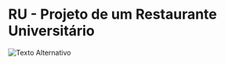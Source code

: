 # RU - Projeto de um Restaurante Universitário

![Texto Alternativo](https://lh3.googleusercontent.com/pw/AP1GczO3aJTI9ZhNZJF3Tzj42bMxWDrGppCcJx3YfR6YSzzJ9hyHyH0gCeBGoZFaS-iRZuVGi_QXyUm3f3_N5t_K64nRZs8BQ4iKbK6EWYUzFJQek4ECryY=w1032-h906-no)


